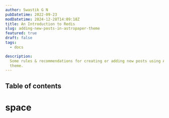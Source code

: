 ```yaml
---
author: Swastik G N
pubDatetime: 2022-09-23
modDatetime: 2024-12-28T14:09:18Z
title: An Introduction to Redis
slug: adding-new-posts-in-astropaper-theme
featured: true
draft: false
tags:
  - docs

description:
  Some rules & recommendations for creating or adding new posts using AstroPaper
  theme.
---
```


 
## Table of contents 

# space